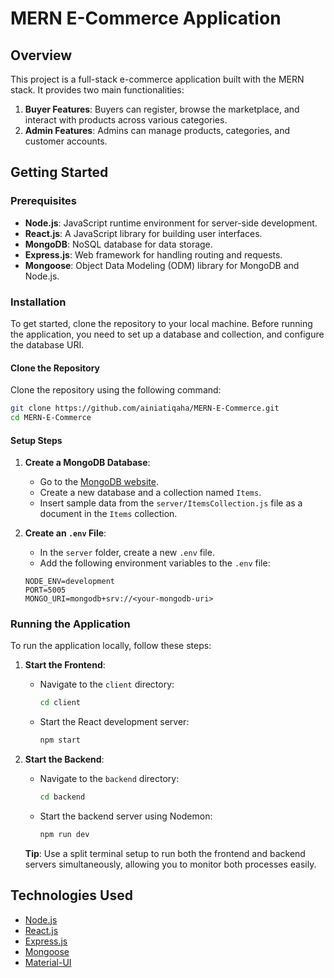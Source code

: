 # MERN E-Commerce Application

## Overview

This project is a full-stack e-commerce application built with the MERN stack. It provides two main functionalities:

1. **Buyer Features**: Buyers can register, browse the marketplace, and interact with products across various categories.
2. **Admin Features**: Admins can manage products, categories, and customer accounts.

## Getting Started

### Prerequisites

- **Node.js**: JavaScript runtime environment for server-side development.
- **React.js**: A JavaScript library for building user interfaces.
- **MongoDB**: NoSQL database for data storage.
- **Express.js**: Web framework for handling routing and requests.
- **Mongoose**: Object Data Modeling (ODM) library for MongoDB and Node.js.

### Installation

To get started, clone the repository to your local machine. Before running the application, you need to set up a database and collection, and configure the database URI.

#### Clone the Repository

Clone the repository using the following command:

```bash
git clone https://github.com/ainiatiqaha/MERN-E-Commerce.git
cd MERN-E-Commerce
```

#### Setup Steps

1. **Create a MongoDB Database**:
   - Go to the [MongoDB website](https://www.mongodb.com/).
   - Create a new database and a collection named `Items`.
   - Insert sample data from the `server/ItemsCollection.js` file as a document in the `Items` collection.

2. **Create an `.env` File**:
   - In the `server` folder, create a new `.env` file.
   - Add the following environment variables to the `.env` file:

   ```plaintext
   NODE_ENV=development
   PORT=5005
   MONGO_URI=mongodb+srv://<your-mongodb-uri>
   ```

### Running the Application

To run the application locally, follow these steps:

1. **Start the Frontend**:
   - Navigate to the `client` directory:
     ```bash
     cd client
     ```
   - Start the React development server:
     ```bash
     npm start
     ```

2. **Start the Backend**:
   - Navigate to the `backend` directory:
     ```bash
     cd backend
     ```
   - Start the backend server using Nodemon:
     ```bash
     npm run dev
     ```

   **Tip**: Use a split terminal setup to run both the frontend and backend servers simultaneously, allowing you to monitor both processes easily.

## Technologies Used

- [Node.js](https://nodejs.org)
- [React.js](https://reactjs.org/)
- [Express.js](https://expressjs.com/)
- [Mongoose](https://mongoosejs.com/)
- [Material-UI](https://mui.com/)

